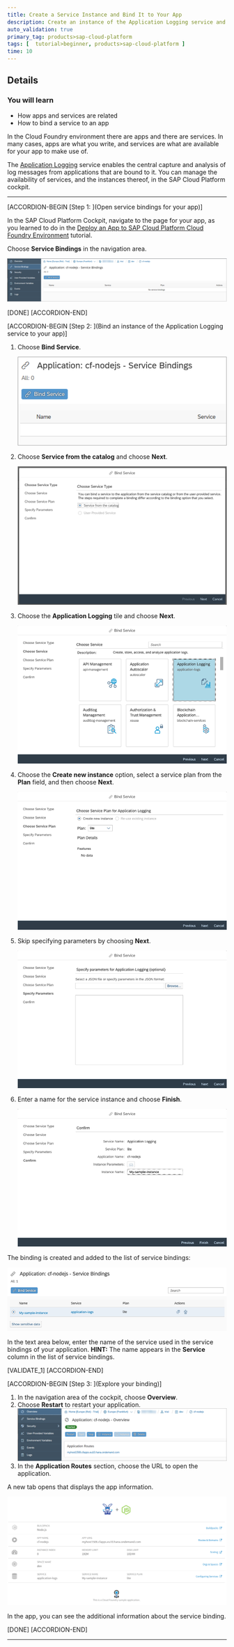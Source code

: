 ```yaml
---
title: Create a Service Instance and Bind It to Your App
description: Create an instance of the Application Logging service and bind it to your app, as a way to explore how SAP Cloud Platform Cloud Foundry services and apps are connected.
auto_validation: true
primary_tag: products>sap-cloud-platform
tags: [  tutorial>beginner, products>sap-cloud-platform ]
time: 10
---
```


## Details
### You will learn
- How apps and services are related
- How to bind a service to an app

In the Cloud Foundry environment there are apps and there are services. In many cases, apps are what you write, and services are what are available for your app to make use of.

The [Application Logging](https://help.sap.com/viewer/ee8e8a203e024bbb8c8c2d03fce527dc/Cloud/en-US/68454d44ad41458788959485a24305e2.html) service enables the central capture and analysis of log messages from applications that are bound to it. You can manage the availability of services, and the instances thereof, in the SAP Cloud Platform cockpit.

---

[ACCORDION-BEGIN [Step 1: ](Open service bindings for your app)]

In the SAP Cloud Platform Cockpit, navigate to the page for your app, as you learned to do in the [Deploy an App to SAP Cloud Platform Cloud Foundry Environment](https://developers.sap.com/tutorials/cp-cf-dev-02-deploy-app.html) tutorial.

Choose **Service Bindings** in the navigation area.

![Screenshot of Service Bindings area](Service-bindings.PNG)

[DONE]
[ACCORDION-END]

[ACCORDION-BEGIN [Step 2: ](Bind an instance of the Application Logging service to your app)]

 1. Choose **Bind Service**.

    ![Button Bind Service](Bind-service-button.PNG)

 1. Choose **Service from the catalog** and choose **Next**.

    ![Service wizard ](Service-from-catalog.PNG)
     
 1. Choose the **Application Logging** tile and choose **Next**.

    ![Application Logging tile](applicationlogging-tile.PNG)

 1. Choose the **Create new instance** option, select a service plan from the **Plan** field, and then choose **Next**.

    ![Service Plan for Application Logging](Service-plan.PNG)

 1. Skip specifying parameters by choosing **Next**.
  
    ![Parameters](Parameters.PNG)

 1. Enter a name for the service instance and choose **Finish**.

    ![Instance name](Instance-name.PNG)

The binding is created and added to the list of service bindings:

![Screenshot of list of service bindings after creation](Created-instance.PNG)

In the text area below, enter the name of the service used in the service bindings of your application. **HINT:** The name appears in the **Service** column in the list of service bindings.

[VALIDATE_1]
[ACCORDION-END]


[ACCORDION-BEGIN [Step 3: ](Explore your binding)]

 1.  In the navigation area of the cockpit, choose **Overview**.
 1.  Choose **Restart** to restart your application. ![Restart button](Restart.PNG)
 1.  In the **Application Routes** section, choose the URL to open the application.

 A new tab opens that displays the app information.

 ![CF application information](CF-app-with-service.PNG)

 In the app, you can see the additional information about the service binding.

[DONE]
[ACCORDION-END]

---
